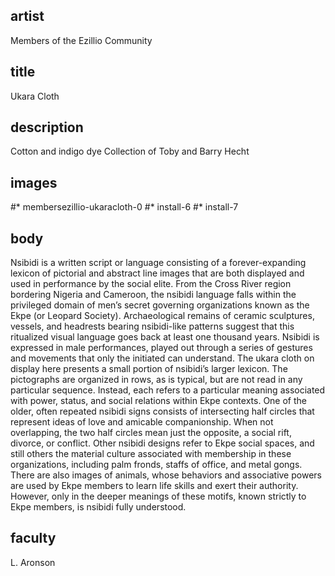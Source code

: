 ## artist
Members of the Ezillio Community 

## title
Ukara Cloth

## description
Cotton and indigo dye 
Collection of Toby and Barry Hecht 

## images
#* membersezillio-ukaracloth-0
#* install-6
#* install-7

## body
Nsibidi is a written script or language consisting of a forever-expanding lexicon of pictorial and abstract line images that are both displayed and used in performance by the social elite. From the Cross River region bordering Nigeria and Cameroon, the nsibidi language falls within the privileged domain of men’s secret governing organizations known as the Ekpe (or Leopard Society). Archaeological remains of ceramic sculptures, vessels, and headrests bearing nsibidi-like patterns suggest that this ritualized visual language goes back at least one thousand years. Nsibidi is expressed in male performances, played out through a series of gestures and movements that only the initiated can understand. The ukara cloth on display here presents a small portion of nsibidi’s larger lexicon. The pictographs are organized in rows, as is typical, but are not read in any particular sequence. Instead, each refers to a particular meaning associated with power, status, and social relations within Ekpe contexts. One of the older, often repeated nsibidi signs consists of intersecting half circles that represent ideas of love and amicable companionship. When not overlapping, the two half circles mean just the opposite, a social rift, divorce, or conflict. Other nsibidi designs refer to Ekpe social spaces, and still others the material culture associated with membership in these organizations, including palm fronds, staffs of office, and metal gongs. There are also images of animals, whose behaviors and associative powers are used by Ekpe members to learn life skills and exert their authority. However, only in the deeper meanings of these motifs, known strictly to Ekpe members, is nsibidi fully understood. 

## faculty
L. Aronson